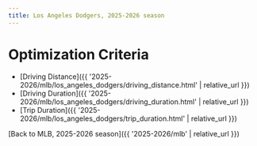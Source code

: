```yaml
---
title: Los Angeles Dodgers, 2025-2026 season
---
```


# Optimization Criteria
- [Driving Distance]({{ '2025-2026/mlb/los_angeles_dodgers/driving_distance.html' | relative_url }})
- [Driving Duration]({{ '2025-2026/mlb/los_angeles_dodgers/driving_duration.html' | relative_url }})
- [Trip Duration]({{ '2025-2026/mlb/los_angeles_dodgers/trip_duration.html' | relative_url }})

[Back to MLB, 2025-2026 season]({{ '2025-2026/mlb' | relative_url }})

